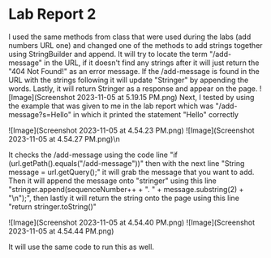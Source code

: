 # Lab Report 2
I used the same methods from class that were used during the labs (add numbers URL one) and changed one of the methods to add strings together using StringBuilder and append. It will try to locate the term "/add-message" in the URL, if it doesn't find any strings after it will just return the "404 Not Found!" as an error message. If the /add-message is found in the URL with the strings following it will update "Stringer" by appending the words. Lastly, it will return Stringer as a response and appear on the page.
![Image](Screenshot 2023-11-05 at 5.19.15 PM.png)
Next, I tested by using the example that was given to me in the lab report which was "/add-message?s=Hello" in which it printed the statement "Hello" correctly

![Image](Screenshot 2023-11-05 at 4.54.23 PM.png)
![Image](Screenshot 2023-11-05 at 4.54.27 PM.png)\n

It checks the /add-message using the code line "if (url.getPath().equals("/add-message"))" then with the next line "String message = url.getQuery();" it will grab the message that you want to add. Then it will append the message onto "stringer" using this line "stringer.append(sequenceNumber++ + ". " + message.substring(2) + "\n");", then lastly it will return the string onto the page using this line "return stringer.toString()"

![Image](Screenshot 2023-11-05 at 4.54.40 PM.png)
![Image](Screenshot 2023-11-05 at 4.54.44 PM.png)

It will use the same code to run this as well.

